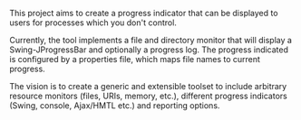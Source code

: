 This project aims to create a progress indicator that can be displayed to users for processes which you don't control.

Currently, the tool implements a file and directory monitor that will display a Swing-JProgressBar and optionally a progress log. The progress indicated is configured by a properties file, which maps file names to current progress.

The vision is to create a generic and extensible toolset to include arbitrary resource monitors (files, URIs, memory, etc.), different progress indicators (Swing, console, Ajax/HMTL etc.) and reporting options.